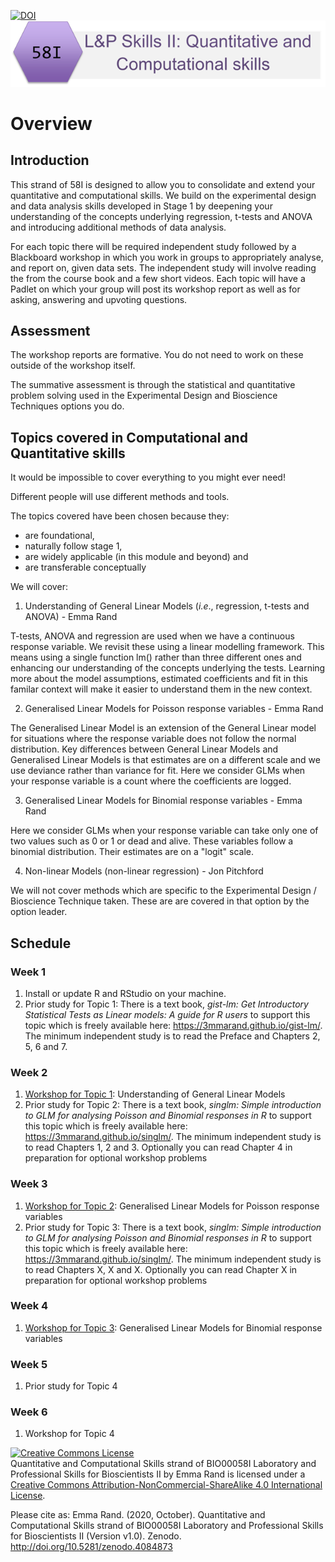 [![DOI](https://zenodo.org/badge/DOI/10.5281/zenodo.4084873.svg)](https://doi.org/10.5281/zenodo.4084873)
![](pics/58I.png)  

# Overview

## Introduction

This strand of 58I is designed to allow you to consolidate and extend your quantitative and computational skills. We build on the experimental design and data analysis skills developed in Stage 1 by deepening your understanding of the concepts underlying regression, t-tests and ANOVA and introducing additional methods of data analysis.

For each topic there will be required independent study followed by a Blackboard workshop in which you work in groups to appropriately analyse, and report on, given data sets. The independent study will involve reading the from the course book and a few short videos. Each topic will have a Padlet on which your group will post its workshop report as well as for asking, answering and upvoting questions.

## Assessment
The workshop reports are formative. You do not need to work on these outside of the workshop itself.

The summative assessment is through the statistical and quantitative problem solving used in the Experimental Design and Bioscience Techniques options you do.

## Topics covered in Computational and Quantitative skills

It would be impossible to cover everything to you might ever need!

Different people will use different methods and tools.

The topics covered have been chosen because they:

* are foundational,
* naturally follow stage 1,
* are widely applicable (in this module and beyond) and
* are transferable conceptually

We will cover:

1. Understanding of General Linear Models (*i.e*., regression, t-tests and ANOVA) - Emma Rand

T-tests, ANOVA and regression are used when we have a continuous response variable. We revisit these using a linear modelling framework. This means using a single function lm() rather than three different ones and enhancing our understanding of the concepts underlying the tests. Learning more about the model assumptions, estimated coefficients and fit in this familar context will make it easier to understand them in the new context.

2. Generalised Linear Models for Poisson response variables - Emma Rand

The Generalised Linear Model is an extension of the General Linear model for situations where the response variable does not follow the normal distribution. Key differences between General Linear Models and Generalised Linear Models is that estimates are on a different scale and we use deviance rather than variance for fit.  Here we consider GLMs when your response variable is a count where the coefficients are logged.

3. Generalised Linear Models for Binomial response variables  - Emma Rand

Here we consider GLMs when your response variable can take only one of two values such as 0 or 1 or dead and alive. These variables follow a binomial distribution. Their estimates are on a "logit" scale.

4. Non-linear Models (non-linear regression) - Jon Pitchford

We will not cover methods which are specific to the Experimental Design / Bioscience Technique taken. These are are covered in that option by the option leader.


## Schedule

### Week 1
1. Install or update R and RStudio on your machine.  
2. Prior study for Topic 1: There is a text book, *gist-lm: Get Introductory Statistical Tests as Linear models: A guide for R users* to support this topic which is freely available here:  https://3mmarand.github.io/gist-lm/. The minimum independent study is to read the Preface and Chapters 2, 5, 6 and 7.

### Week 2
1. [Workshop for Topic 1](https://3mmarand.github.io/BIO00058I-QC-skills-2020/workbook/workshop-1.html): Understanding of General Linear Models  
2. Prior study for Topic 2: There is a text book, *singlm: Simple introduction to GLM for analysing Poisson and Binomial responses in R* to support this topic which is freely available here:  https://3mmarand.github.io/singlm/.  The minimum independent study is to read Chapters 1, 2 and 3. Optionally you can read Chapter 4 in preparation for optional workshop problems

### Week 3
1. [Workshop for Topic 2](https://3mmarand.github.io/BIO00058I-QC-skills-2020/workbook/workshop-2.html): Generalised Linear Models for Poisson response variables   
2. Prior study for Topic 3: There is a text book, *singlm: Simple introduction to GLM for analysing Poisson and Binomial responses in R* to support this topic which is freely available here:  https://3mmarand.github.io/singlm/.  The minimum independent study is to read Chapters X, X and X. Optionally you can read Chapter X in preparation for optional workshop problems

### Week 4
1. [Workshop for Topic 3](https://3mmarand.github.io/BIO00058I-QC-skills-2020/workbook/workshop-3.html): Generalised Linear Models for Binomial response variables      

### Week 5
1. Prior study for Topic 4     

### Week 6
1. Workshop for Topic 4 

<a rel="license" href="http://creativecommons.org/licenses/by-nc-sa/4.0/"><img alt="Creative Commons License" style="border-width:0" src="https://i.creativecommons.org/l/by-nc-sa/4.0/88x31.png" /></a><br /><span xmlns:dct="http://purl.org/dc/terms/" property="dct:title">Quantitative and Computational Skills strand of BIO00058I Laboratory and Professional Skills for Bioscientists II</span> by <span xmlns:cc="http://creativecommons.org/ns#" property="cc:attributionName">Emma Rand</span> is licensed under a <a rel="license" href="http://creativecommons.org/licenses/by-nc-sa/4.0/">Creative Commons Attribution-NonCommercial-ShareAlike 4.0 International License</a>.

Please cite as:
Emma Rand. (2020, October). Quantitative and Computational Skills strand of BIO00058I Laboratory and Professional Skills for Bioscientists II (Version v1.0). Zenodo. http://doi.org/10.5281/zenodo.4084873

